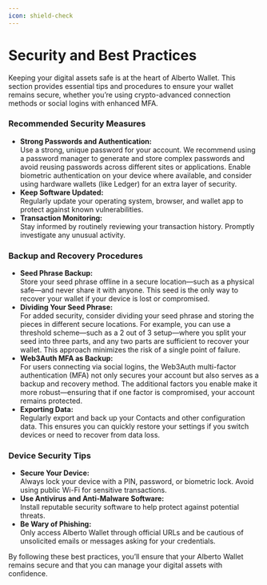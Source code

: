 ```yaml
---
icon: shield-check
---
```


# Security and Best Practices

Keeping your digital assets safe is at the heart of Alberto Wallet. This section provides essential tips and procedures to ensure your wallet remains secure, whether you’re using crypto-advanced connection methods or social logins with enhanced MFA.

### Recommended Security Measures

* **Strong Passwords and Authentication:**\
  Use a strong, unique password for your account. We recommend using a password manager to generate and store complex passwords and avoid reusing passwords across different sites or applications. Enable biometric authentication on your device where available, and consider using hardware wallets (like Ledger) for an extra layer of security.
* **Keep Software Updated:**\
  Regularly update your operating system, browser, and wallet app to protect against known vulnerabilities.
* **Transaction Monitoring:**\
  Stay informed by routinely reviewing your transaction history. Promptly investigate any unusual activity.

### Backup and Recovery Procedures

* **Seed Phrase Backup:**\
  Store your seed phrase offline in a secure location—such as a physical safe—and never share it with anyone. This seed is the only way to recover your wallet if your device is lost or compromised.
* **Dividing Your Seed Phrase:**\
  For added security, consider dividing your seed phrase and storing the pieces in different secure locations. For example, you can use a threshold scheme—such as a 2 out of 3 setup—where you split your seed into three parts, and any two parts are sufficient to recover your wallet. This approach minimizes the risk of a single point of failure.
* **Web3Auth MFA as Backup:**\
  For users connecting via social logins, the Web3Auth multi-factor authentication (MFA) not only secures your account but also serves as a backup and recovery method. The additional factors you enable make it more robust—ensuring that if one factor is compromised, your account remains protected.
* **Exporting Data:**\
  Regularly export and back up your Contacts and other configuration data. This ensures you can quickly restore your settings if you switch devices or need to recover from data loss.

### Device Security Tips

* **Secure Your Device:**\
  Always lock your device with a PIN, password, or biometric lock. Avoid using public Wi-Fi for sensitive transactions.
* **Use Antivirus and Anti-Malware Software:**\
  Install reputable security software to help protect against potential threats.
* **Be Wary of Phishing:**\
  Only access Alberto Wallet through official URLs and be cautious of unsolicited emails or messages asking for your credentials.

By following these best practices, you’ll ensure that your Alberto Wallet remains secure and that you can manage your digital assets with confidence.
